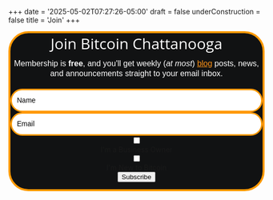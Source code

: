 +++
date = '2025-05-02T07:27:26-05:00'
draft = false
underConstruction = false
title = 'Join'
+++

<center>
<!DOCTYPE html>
<html lang="en">
<head>
  <meta charset="UTF-8">
  <meta name="viewport" content="width=device-width, initial-scale=1.0">
  <style type="text/css">
    @import url("https://assets.mlcdn.com/fonts.css?version=1753872");
    
  /* General Reset */
    * {
      box-sizing: border-box;
    }

  /* Loader Animation */
    .ml-form-embedSubmitLoad {
      display: inline-block;
      width: 20px;
      height: 20px;
    }
    .ml-form-embedSubmitLoad:after {
      content: " ";
      display: block;
      width: 11px;
      height: 11px;
      margin: 1px;
      border-radius: 50%;
      border: 4px solid #fff;
      border-color: #fff #fff #fff transparent;
      animation: ml-form-embedSubmitLoad 1.2s linear infinite;
    }
    @keyframes ml-form-embedSubmitLoad {
      0% { transform: rotate(0deg); }
      100% { transform: rotate(360deg); }
    }

  /* reCAPTCHA Scaling */
    .g-recaptcha {
      transform: scale(1);
      transform-origin: 0 0;
    }
    @media screen and (max-width: 480px) {
      .ml-form-recaptcha {
        width: 220px !important;
      }
      .g-recaptcha {
        transform: scale(0.78);
        transform-origin: 0 0;
      }
    }

  /* Screen Reader Only */
    .sr-only {
      position: absolute;
      width: 1px;
      height: 1px;
      padding: 0;
      margin: -1px;
      overflow: hidden;
      clip: rect(0,0,0,0);
      border: 0;
    }

  /* Form Container */
    #mlb2-25662429.ml-form-embedContainer {
      display: table;
      margin: 0 auto;
      width: 100% !important;
    }
    .ml-form-embedWrapper {
      background-color: #111213;
      border: 4px solid #FF9900;
      border-radius: 40px;
      display: inline-block !important;
      margin: 0;
      padding: 0;
      position: relative;
    }
    .ml-form-embedWrapper.embedDefault,
    .ml-form-embedWrapper.embedPopup {
      width: 600px;
    }
    .ml-form-embedWrapper.embedForm {
      max-width: 600px;
      width: 100%;
    }
    @media only screen and (max-width: 600px) {
      .ml-form-embedWrapper.embedDefault,
      .ml-form-embedWrapper.embedPopup {
        width: 100% !important;
      }
    }

  /* Form Content */
    .ml-form-embedBody,
    .ml-form-successBody {
      padding: 20px 20px 0;
    }
    .ml-form-embedContent,
    .ml-form-successContent {
      text-align: center;
      margin: 0 0 20px 0;
    }
    .ml-form-embedContent h4,
    .ml-form-successContent h4 {
      color: #FFF;
      font-family: 'Open Sans', Arial, Helvetica, sans-serif;
      font-size: 30px;
      font-weight: 400;
      margin: 0 0 10px 0;
      word-break: break-word;
    }
    .ml-form-embedContent p,
    .ml-form-successContent p {
      color: #FFF;
      font-family: 'Montserrat', sans-serif;
      font-size: 14px;
      font-weight: 400;
      line-height: 20px;
      margin: 0 0 10px 0;
    }
    .ml-form-embedContent p a,
    .ml-form-successContent p a {
      color: #ff9416;
      text-decoration: underline;
    }

  /* Form Fields */
    .ml-form-fieldRow,
    .ml-form-formContent,
    .ml-form-checkboxRow,
    .ml-form-interestGroupsRow {
      margin: 0 0 20px 0;
      width: 100%;
    }
    .ml-form-fieldRow.ml-last-item {
      margin: 0;
    }
    .ml-form-fieldRow input,
    .ml-form-fieldRow textarea,
    .ml-form-fieldRow .custom-select {
      background-color: #fff !important;
      color: #000 !important;
      border: 3px solid #FF9900 !important;
      border-radius: 25px !important;
      font-family: 'Montserrat', sans-serif;
      font-size: 14px !important;
      line-height: 21px !important;
      padding: 10px !important;
      width: 100% !important;
      margin: 0;
    }
    .ml-form-fieldRow input::placeholder {
      color: #000;
    }
    .ml-form-fieldRow .custom-select {
      background: url('https://assets.mlcdn.com/ml/images/default/dropdown.svg') no-repeat right .75rem center/8px 10px;
      padding-right: 28px !important;
      -webkit-appearance: none;
      -moz-appearance: none;
      appearance: none;
    }

  /* Checkboxes and Radios */
    .ml-form-checkboxRow input[type="checkbox"],
    .ml-form-fieldRow .custom-radio .custom-control-input,
    .ml-form-fieldRow .custom-checkbox .custom-control-input {
      position: absolute;
      z-index: -1;
      opacity: 0;
      margin: 5px 0 0 -1.5rem;
    }
    .ml-form-checkboxRow .label-description,
    .ml-form-fieldRow .custom-checkbox .custom-control-label,
    .ml-form-fieldRow .custom-radio .custom-control-label,
    .ml-form-interestGroupsRowCheckbox .label-description {
      color: #FFF;
      font-family: 'Montserrat', sans-serif;
      font-size: 12px;
      line-height: 22px;
      font-weight: 700;
      position: relative;
      padding-left: 24px;
      margin: 0;
    }
    .ml-form-interestGroupsRowCheckbox .description {
      color: #FFF;
      font-size: 10px;
      font-style: italic;
      font-weight: 400;
      line-height: 16px;
      margin: 5px 0 0;
    }
    .ml-form-checkboxRow label,
    .ml-form-interestGroupsRowCheckbox label {
      display: block;
      min-height: 24px;
      padding-left: 24px;
    }
    .custom-control-label::before,
    .ml-form-checkboxRow .label-description::before,
    .ml-form-interestGroupsRowCheckbox .label-description::before {
      position: absolute;
      top: 4px;
      left: -1.5rem;
      width: 16px;
      height: 16px;
      content: "";
      background-color: #fff;
      border: 1px solid #adb5bd;
      border-radius: 50%;
    }
    .custom-checkbox .custom-control-label::before,
    .ml-form-checkboxRow .label-description::before {
      border-radius: 4px !important;
    }
    .custom-control-label::after,
    .ml-form-checkboxRow .label-description::after,
    .ml-form-interestGroupsRowCheckbox .label-description::after {
      position: absolute;
      top: 2px;
      left: -1.5rem;
      width: 1rem;
      height: 1rem;
      content: "";
      background: no-repeat 50%/50% 50%;
    }
    .custom-checkbox .custom-control-input:checked~.custom-control-label::before,
    .ml-form-checkboxRow input[type="checkbox"]:checked~.label-description::before,
    .ml-form-interestGroupsRowCheckbox input[type="checkbox"]:checked~.label-description::before {
      border-color: #FF9900 !important;
      background-color: #000 !important;
    }
    .custom-checkbox .custom-control-input:checked~.custom-control-label::after,
    .ml-form-checkboxRow input[type="checkbox"]:checked~.label-description::after,
    .ml-form-interestGroupsRowCheckbox input[type="checkbox"]:checked~.label-description::after {
      background-image: url("data:image/svg+xml,%3csvg xmlns='http://www.w3.org/2000/svg' viewBox='0 0 8 8'%3e%3cpath fill='%23fff' d='M6.564.75l-3.59 3.612-1.538-1.55L0 4.26 2.974 7.25 8 2.193z'/%3e%3c/svg%3e");
    }
    .custom-radio .custom-control-input:checked~.custom-control-label::after {
      background-image: url("data:image/svg+xml,%3csvg xmlns='http://www.w3.org/2000/svg' viewBox='-4 -4 8 8'%3e%3ccircle r='3' fill='%23fff'/%3e%3c/svg%3e");
    }

  /* Submit Button */
    .ml-form-embedSubmit button {
      background-color: #FF9900 !important;
      border: none !important;
      border-radius: 25px !important;
      color: #fff !important;
      cursor: pointer;
      font-family: 'Montserrat', sans-serif;
      font-size: 14px !important;
      font-weight: 700 !important;
      line-height: 21px !important;
      padding: 10px !important;
      width: 100% !important;
    }
    .ml-form-embedSubmit button:hover {
      background-color: #FFCE07 !important;
    }
    .ml-form-embedSubmit button.loading {
      display: none;
    }
    .ml-form-embedSubmit {
      margin: 0 0 20px 0;
      width: 100%;
    }

  /* Error States */
    .ml-error input,
    .ml-error textarea,
    .ml-error select {
      border-color: red !important;
    }
    .ml-error .custom-checkbox-radio-list {
      border: 1px solid red !important;
      border-radius: 40px;
      padding: 10px;
    }
    .ml-error .label-description,
    .ml-error .label-description p,
    .ml-error .label-description p a,
    .ml-error label:first-child {
      color: #ff0000 !important;
    }

  /* Horizontal Form Layout */
    .ml-form-formContent.horozintalForm {
      float: left;
    }
    .ml-form-horizontalRow {
      height: auto;
      width: 100%;
      float: left;
    }
    .ml-form-horizontalRow .ml-input-horizontal {
      width: 70%;
      float: left;
    }
    .ml-form-horizontalRow .ml-button-horizontal {
      width: 30%;
      float: left;
    }
    .ml-form-horizontalRow .ml-button-horizontal.labelsOn {
      padding-top: 25px;
    }
    .ml-form-horizontalRow .horizontal-fields {
      float: left;
      padding-right: 10px;
    }
    @media only screen and (max-width: 600px) {
      .ml-form-formContent.horozintalForm,
      .ml-form-horizontalRow,
      .ml-form-horizontalRow .ml-input-horizontal,
      .ml-form-horizontalRow .ml-button-horizontal {
        width: 100% !important;
      }
      .ml-form-horizontalRow .ml-input-horizontal > div {
        padding-right: 0 !important;
        padding-bottom: 10px;
      }
      .ml-form-horizontalRow .ml-button-horizontal.labelsOn {
        padding-top: 0 !important;
      }
    }

  /* Close Button */
    .ml-subscribe-close {
      width: 30px;
      height: 30px;
      background: url('https://assets.mlcdn.com/ml/images/default/modal_close.png') no-repeat;
      background-size: 30px;
      cursor: pointer;
      position: absolute;
      top: -10px;
      right: -10px;
    }
  </style>
</head>
<body>
  <div id="mlb2-25662429" class="ml-form-embedContainer ml-subscribe-form ml-subscribe-form-25662429">
    <div class="ml-form-align-center">
      <div class="ml-form-embedWrapper embedForm">
        <div class="ml-form-embedBody ml-form-embedBodyDefault row-form">
          <div class="ml-form-embedContent">
            <h4>Join Bitcoin Chattanooga</h4>
            <p>
              <span style="font-size: 16px;">
                Membership is <strong>free</strong>, and you'll get weekly (<em>at most</em>) 
                <a href="https://www.bitcoinchatt.org/blog/">blog</a> posts, news, and announcements 
                straight to your email inbox.
              </span>
            </p>
          </div>
          <form class="ml-block-form" action="https://assets.mailerlite.com/jsonp/1502763/forms/153678193931322867/subscribe" method="post" target="_blank">
            <div class="ml-form-formContent">
              <div class="ml-form-fieldRow">
                <div class="ml-field-group ml-field-name ml-validate-required">
                  <input aria-label="name" aria-required="true" type="text" class="form-control" name="fields[name]" placeholder="Name" autocomplete="given-name">
                </div>
              </div>
              <div class="ml-form-fieldRow ml-last-item">
                <div class="ml-field-group ml-field-email ml-validate-email ml-validate-required">
                  <input aria-label="email" aria-required="true" type="email" class="form-control" name="fields[email]" placeholder="Email" autocomplete="email">
                </div>
              </div>
            </div>
            <div class="ml-form-interestGroupsRow ml-block-groups ml-validate-required">
              <div class="ml-form-interestGroupsRowCheckbox group" style="display:none;">
                <label>
                  <input type="hidden" name="groups[]" value="153678219903501707" checked="checked">
                  <div class="label-description">All Members</div>
                </label>
              </div>
              <div class="ml-form-interestGroupsRowCheckbox group">
                <label>
                  <input type="checkbox" name="groups[]" value="153678240500679990">
                  <div class="label-description">I'm a Business Owner</div>
                </label>
              </div>
              <div class="ml-form-interestGroupsRowCheckbox last-group">
                <label>
                  <input type="checkbox" name="groups[]" value="153678307630515370">
                  <div class="label-description">I'm New to Bitcoin</div>
                </label>
              </div>
            </div>
            <div class="ml-form-recaptcha ml-validate-required">
              <script src="https://www.google.com/recaptcha/api.js"></script>
              <div class="g-recaptcha" data-sitekey="6Lf1KHQUAAAAAFNKEX1hdSWCS3mRMv4FlFaNslaD"></div>
            </div>
            <input type="hidden" name="ml-submit" value="1">
            <input type="hidden" name="anticsrf" value="true">
            <div class="ml-form-embedSubmit">
              <button type="submit" class="primary">Subscribe</button>
              <button disabled="disabled" style="display: none;" type="button" class="loading">
                <div class="ml-form-embedSubmitLoad"></div>
                <span class="sr-only">Loading...</span>
              </button>
            </div>
          </form>
        </div>
        <div class="ml-form-successBody row-success" style="display: none">
          <div class="ml-form-successContent">
            <h4>Welcome aboard!</h4>
            <p>
              <span style="font-size: 16px;">
                Expect our newsletter, <em>The Bitcoin Chatt</em>, every Saturday morning.
              </span>
            </p>
            <p>
              <span style="font-size: 16px;">
                If you have any questions, please message us on our 
                <a href="https://www.bitcoinchatt.org/contact/">Contact</a> page, 
                and we'll do our best to reply within 24 hours.
              </span>
            </p>
          </div>
        </div>
      </div>
    </div>
  </div>

  <script src="https://groot.mailerlite.com/js/w/webforms.min.js?v176e10baa5e7ed80d35ae235be3d5024"></script>
  <script>
    function ml_webform_success_25662429() {
      var $ = ml_jQuery || jQuery;
      $('.ml-subscribe-form-25662429 .row-success').show();
      $('.ml-subscribe-form-25662429 .row-form').hide();
    }
    fetch("https://assets.mailerlite.com/jsonp/1502763/forms/153678193931322867/takel");
  </script>
</body>
</html>
</center>

